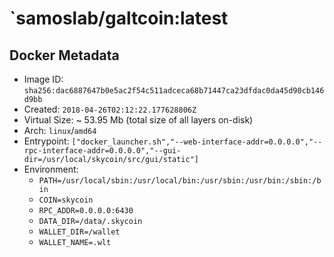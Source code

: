 # `samoslab/galtcoin:latest

## Docker Metadata
- Image ID: `sha256:dac6887647b0e5ac2f54c511adceca68b71447ca23dfdac0da45d90cb146d9bb`
- Created: `2018-04-26T02:12:22.177628806Z`
- Virtual Size: ~ 53.95 Mb
  (total size of all layers on-disk)
- Arch: `linux`/`amd64`
- Entrypoint: `["docker_launcher.sh","--web-interface-addr=0.0.0.0","--rpc-interface-addr=0.0.0.0","--gui-dir=/usr/local/skycoin/src/gui/static"]`
- Environment:
  - `PATH=/usr/local/sbin:/usr/local/bin:/usr/sbin:/usr/bin:/sbin:/bin`
  - `COIN=skycoin`
  - `RPC_ADDR=0.0.0.0:6430`
  - `DATA_DIR=/data/.skycoin`
  - `WALLET_DIR=/wallet`
  - `WALLET_NAME=.wlt`


